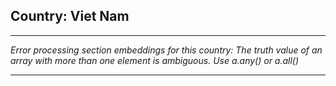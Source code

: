 ## Country: Viet Nam

---

*Error processing section embeddings for this country: The truth value of an array with more than one element is ambiguous. Use a.any() or a.all()*

---
